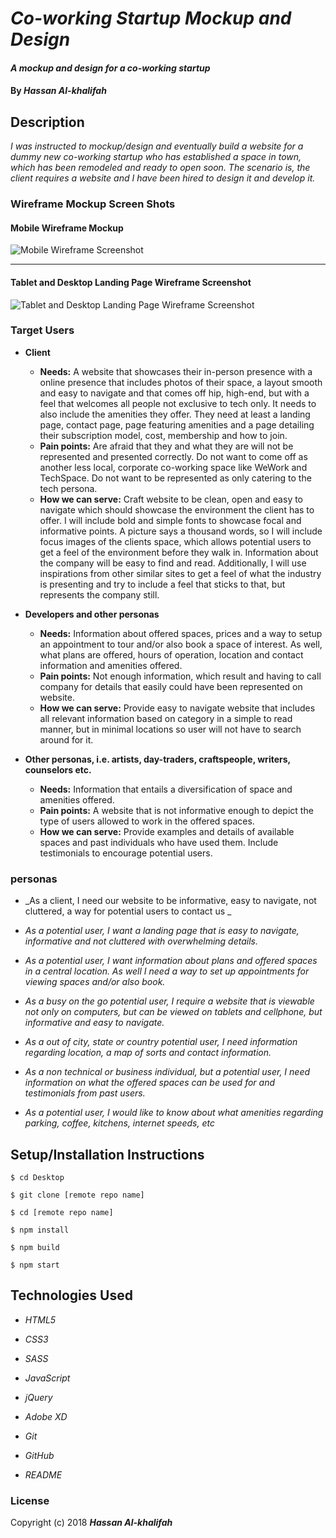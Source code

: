 # _Co-working Startup Mockup and Design_

#### _A mockup and design for a co-working startup_

#### By _**Hassan Al-khalifah**_

## Description

_I was instructed to mockup/design and eventually build a website for a dummy new co-working startup who has established a space in town, which has been remodeled and ready to open soon. The scenario is, the client requires a website and I have been hired to design it and develop it._

### Wireframe Mockup Screen Shots

#### Mobile Wireframe Mockup

![Mobile Wireframe Screenshot](img/mobile-wireframe-screenshot.png)

----

#### Tablet and Desktop Landing Page Wireframe Screenshot

![Tablet and Desktop Landing Page Wireframe Screenshot](img/tablet-and-desktop-landing-page-wireframe-screenshot.png)

### Target Users

* **Client**
  * **Needs:** A website that showcases their in-person presence with a online presence that includes photos of their space, a layout smooth and easy to navigate and that comes off hip, high-end, but with a feel that welcomes all people not exclusive to tech only. It needs to also include the amenities they offer. They need at least a landing page, contact page, page featuring amenities and a page detailing their subscription model, cost, membership and how to join.
  * **Pain points:** Are afraid that they and what they are will not be represented and presented correctly. Do not want to come off as another less local, corporate co-working space like WeWork and TechSpace. Do not want to be represented as only catering to the tech persona.
  * **How we can serve:** Craft website to be clean, open and easy to navigate which should showcase the environment the client has to offer. I will include bold and simple fonts to showcase focal and informative points. A picture says a thousand words, so I will include focus images of the clients space, which allows potential users to get a feel of the environment before they walk in. Information about the company will be easy to find and read. Additionally, I will use inspirations from other similar sites to get a feel of what the industry is presenting and try to include a feel that sticks to that, but represents the company still.

* **Developers and other personas**
  * **Needs:** Information about offered spaces, prices and a way to setup an appointment to tour and/or also book a space of interest. As well, what plans are offered, hours of operation, location and contact information and amenities offered.
  * **Pain points:** Not enough information, which result and having to call company for details that easily could have been represented on website.
  * **How we can serve:** Provide easy to navigate website that includes all relevant information based on category in a simple to read manner, but in minimal locations so user will not have to search around for it.

* **Other personas, i.e. artists, day-traders, craftspeople, writers, counselors etc.**
  * **Needs:** Information that entails a diversification of space and amenities offered.
  * **Pain points:** A website that is not informative enough to depict the type of users allowed to work in the offered spaces.
  * **How we can serve:** Provide examples and details of available spaces and past individuals who have used them. Include testimonials to encourage potential users.

### personas

* _As a client, I need our website to be informative, easy to navigate, not cluttered, a way for potential users to contact us _

* _As a potential user, I want a landing page that is easy to navigate, informative and not cluttered with overwhelming details._

* _As a potential user, I want information about plans and offered spaces in a central location. As well I need a way to set up appointments for viewing spaces and/or also book._

* _As a busy on the go potential user, I require a website that is viewable not only on computers, but can be viewed on tablets and cellphone, but informative and easy to navigate._

* _As a out of city, state or country potential user, I need information regarding location, a map of sorts and contact information._

* _As a non technical or business individual, but a potential user, I need information on what the offered spaces can be used for and testimonials from past users._

* _As a potential user, I would like to know about what amenities regarding parking, coffee, kitchens, internet speeds, etc_

## Setup/Installation Instructions

```
$ cd Desktop
```

```
$ git clone [remote repo name]
```

```
$ cd [remote repo name]
```

```
$ npm install
```

```
$ npm build
```

```
$ npm start
```

## Technologies Used

* _HTML5_

* _CSS3_

* _SASS_

* _JavaScript_

* _jQuery_

* _Adobe XD_

* _Git_

* _GitHub_

* _README_

### License

Copyright (c) 2018 **_Hassan Al-khalifah_**
